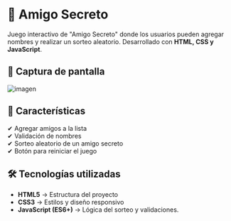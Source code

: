# 🎁 Amigo Secreto

Juego interactivo de "Amigo Secreto" donde los usuarios pueden agregar nombres y realizar un sorteo aleatorio. Desarrollado con **HTML, CSS y JavaScript**.

## 📸 Captura de pantalla
![imagen](https://github.com/user-attachments/assets/a20c10f1-4b2b-4037-8a93-747b997fc629)

## 🚀 Características

✔ Agregar amigos a la lista  
✔ Validación de nombres  
✔ Sorteo aleatorio de un amigo secreto  
✔ Botón para reiniciar el juego  

## 🛠 Tecnologías utilizadas

- **HTML5** → Estructura del proyecto  
- **CSS3** → Estilos y diseño responsivo  
- **JavaScript (ES6+)** → Lógica del sorteo y validaciones.
